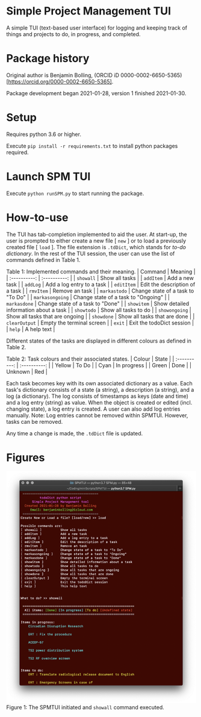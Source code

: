 # Simple Project Management TUI
A simple TUI (text-based user interface) for logging and keeping track of things and projects to do, in progress, and completed.

# Package history
Original author is Benjamin Bolling, (ORCID iD 0000-0002-6650-5365)[https://orcid.org/0000-0002-6650-5365].

Package development began 2021-01-28, version 1 finished 2021-01-30.

# Setup
Requires python 3.6 or higher.

Execute `pip install -r requirements.txt` to install python packages required.

# Launch SPM TUI
Execute `python runSPM.py` to start running the package.

# How-to-use
The TUI has tab-completion implemented to aid the user. At start-up, the user is prompted to either create a new file [ `new` ] or to load a previously created file [ `load` ]. The file extension is `.tdDict`, which stands for *to-do dictionary*. In the rest of the TUI session, the user can use the list of commands defined in Table 1.

Table 1: Implemented commands and their meaning.
| Command | Meaning |
| :----------: | :----------: |
| `showall` | Show all tasks |
| `addItem` | Add a new task |
| `addLog` | Add a log entry to a task |
| `editItem` | Edit the description of a task |
| `rmvItem` | Remove an task |
| `markastodo` | Change state of a task to "To Do" |
| `markasongoing` | Change state of a task to "Ongoing" |
| `markasdone` | Change state of a task to "Done" |
| `showitem` | Show detailed information about a task |
| `showtodo` | Show all tasks to do |
| `showongoing` | Show all tasks that are ongoing |
| `showdone` | Show all tasks that are done |
| `clearOutput` | Empty the terminal screen |
| `exit` | Exit the todoDict session |
| `help` | A help text |

Different states of the tasks are displayed in different colours as defined in Table 2.

Table 2: Task colours and their associated states.
| Colour | State |
| :----------: | :----------: |
| Yellow | To Do |
| Cyan | In progress |
| Green | Done |
| Unknown | Red |

Each task becomes key with its own associated dictionary as a value. Each task's dictionary consists of a state (a string), a description (a string), and a log (a dictionary). The log consists of timestamps as keys (date and time) and a log entry (string) as value. When the object is created or edited (incl. changing state), a log entry is created. A user can also add log entries manually. Note: Log entries cannot be removed within SPMTUI. However, tasks can be removed.

Any time a change is made, the `.tdDict` file is updated.

# Figures
![Figure 1](docs/fig01.png)
Figure 1: The SPMTUI initiated and `showall` command executed.
